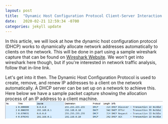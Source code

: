 ```yaml
---
layout: post
title:  "Dynamic Host Configuration Protocol Client-Server Interaction Using Wireshark"
date:   2020-02-21 12:59:34 -0700
categories: jekyll update
---
```

In this article, we will look at how the dynamic host configuration protocol (DHCP) works to dynamically allocate network addresses automatically to clients on the network.  This will be done in part using a sample wireshark capture that can be found on [Wireshark Website](https://wiki.wireshark.org/SampleCaptures).  We won't get into wireshark here though, but if you're interested in network traffic analysis, follow that in-line link.

Let's get into it then.  The Dynamic Host Configuration Protocol is used to create, remove, and renew IP addresses to a client on the network automatically.  A DHCP server can be set up on a network to achieve this.  Here below we have a sample packet capture showing the allocation process of an IP address to a client machine.
![Alt](/photos/packet.PNG "Packet Capture")